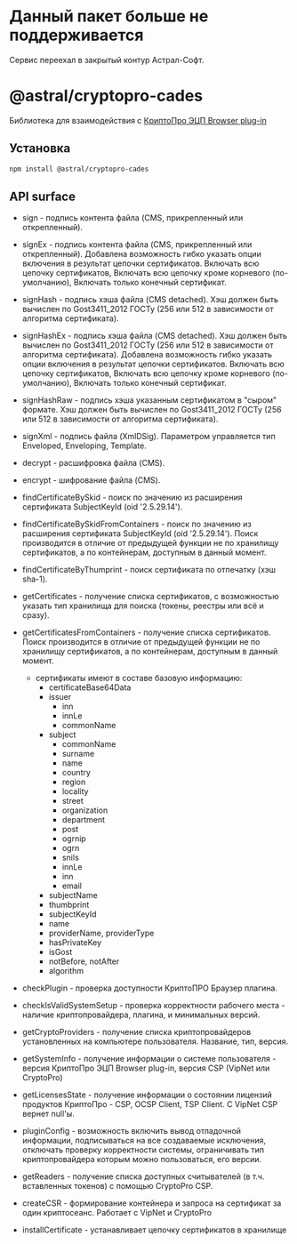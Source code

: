 # Данный пакет больше не поддерживается

Сервис переехал в закрытый контур Астрал-Софт.

# @astral/cryptopro-cades

Библиотека для взаимодействия с [КриптоПро ЭЦП Browser plug-in](https://www.cryptopro.ru/products/cades/plugin)

## Установка

```bash
npm install @astral/cryptopro-cades
```

## API surface

- sign - подпись контента файла (CMS, прикрепленный или открепленный).
- signEx - подпись контента файла (CMS, прикрепленный или открепленный). Добавлена возможность гибко указать опции включения в результат цепочки сертификатов.
    Включать всю цепочку сертификатов, Включать всю цепочку кроме корневого (по-умолчанию), Включать только конечный сертификат.
- signHash - подпись хэша файла (CMS detached). Хэш должен быть вычислен по Gost3411_2012 ГОСТу (256 или 512 в зависимости от алгоритма сертификата).
- signHashEx - подпись хэша файла (CMS detached). Хэш должен быть вычислен по Gost3411_2012 ГОСТу (256 или 512 в зависимости от алгоритма сертификата).
    Добавлена возможность гибко указать опции включения в результат цепочки сертификатов.
    Включать всю цепочку сертификатов, Включать всю цепочку кроме корневого (по-умолчанию), Включать только конечный сертификат.
- signHashRaw - подпись хэша указанным сертификатом в "сыром" формате. Хэш должен быть вычислен по Gost3411_2012 ГОСТу (256 или 512 в зависимости от алгоритма сертификата).
- signXml - подпись файла (XmlDSig). Параметром управляется тип Enveloped, Enveloping, Template.
- decrypt - расшифровка файла (CMS).
- encrypt - шифрование файла (CMS).
- findCertificateBySkid - поиск по значению из расширения сертификата SubjectKeyId (oid '2.5.29.14').
- findCertificateBySkidFromContainers - поиск по значению из расширения сертификата SubjectKeyId (oid '2.5.29.14').
    Поиск производится в отличие от предыдущей функции не по хранилищу сертификатов, а по контейнерам, доступным в данный момент.
- findCertificateByThumprint - поиск сертификата по отпечатку (хэш sha-1).
- getCertificates - получение списка сертификатов, с возможностью указать тип хранилища для поиска (токены, реестры или всё и сразу).
- getCertificatesFromContainers - получение списка сертификатов.
    Поиск производится в отличие от предыдущей функции не по хранилищу сертификатов, а по контейнерам, доступным в данный момент.

  - сертификаты имеют в составе базовую информацию:
    - certificateBase64Data
    - issuer
      - inn
      - innLe
      - commonName
    - subject
      - commonName
      - surname
      - name
      - country
      - region
      - locality
      - street
      - organization
      - department
      - post
      - ogrnip
      - ogrn
      - snils
      - innLe
      - inn
      - email
    - subjectName
    - thumbprint
    - subjectKeyId
    - name
    - providerName, providerType
    - hasPrivateKey
    - isGost
    - notBefore, notAfter
    - algorithm

- checkPlugin - проверка доступности КриптоПРО Браузер плагина.
- checkIsValidSystemSetup - проверка корректности рабочего места - наличие криптопровайдера, плагина, и минимальных версий.
- getCryptoProviders - получение списка криптопровайдеров установленных на компьютере пользователя. Название, тип, версия.
- getSystemInfo - получение информации о системе пользователя - версия КриптоПро ЭЦП Browser plug-in, версия CSP (VipNet или CryptoPro)
- getLicensesState - получение информации о состоянии лицензий продуктов КриптоПро - CSP, OCSP Client, TSP Client. C VipNet CSP вернет null'ы.
- pluginConfig - возможность включить вывод отладочной информации, подписываться на все создаваемые исключения, отключать проверку корректности системы, ограничивать тип криптопровайдера которым можно пользоваться, его версии.
- getReaders - получение списка доступных считывателей (в т.ч. вставленных токенов) с помощью CryptoPro CSP.
- createCSR - формирование контейнера и запроса на сертификат за один криптосеанс. Работает с VipNet и CryptoPro
- installCertificate - устанавливает цепочку сертификатов в хранилище

